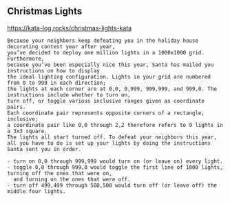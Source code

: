 <h2>Christmas Lights</h2>

https://kata-log.rocks/christmas-lights-kata

    Because your neighbors keep defeating you in the holiday house decorating contest year after year,
    you’ve decided to deploy one million lights in a 1000x1000 grid. Furthermore,
    because you’ve been especially nice this year, Santa has mailed you instructions on how to display
    the ideal lighting configuration. Lights in your grid are numbered from 0 to 999 in each direction;
    the lights at each corner are at 0,0, 0,999, 999,999, and 999,0. The instructions include whether to turn on,
    turn off, or toggle various inclusive ranges given as coordinate pairs. 
    Each coordinate pair represents opposite corners of a rectangle, inclusive;
    a coordinate pair like 0,0 through 2,2 therefore refers to 9 lights in a 3x3 square.
    The lights all start turned off. To defeat your neighbors this year,
    all you have to do is set up your lights by doing the instructions Santa sent you in order.
    
    - turn on 0,0 through 999,999 would turn on (or leave on) every light.
    - toggle 0,0 through 999,0 would toggle the first line of 1000 lights, turning off the ones that were on,
      and turning on the ones that were off.
    - turn off 499,499 through 500,500 would turn off (or leave off) the middle four lights.